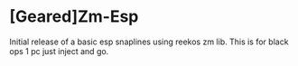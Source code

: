 # [Geared]Zm-Esp
 Initial release of a basic esp snaplines using reekos zm lib.
 This is for black ops 1 pc just inject and go. 
